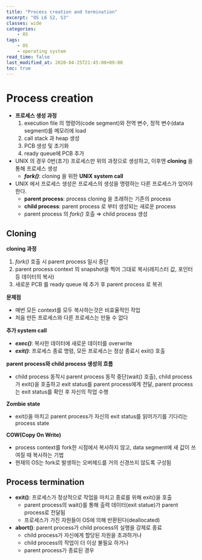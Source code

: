 ```yaml
---
title: "Process creation and termination"
excerpt: "OS L6 S2, S3"
classes: wide
categories:
    - OS
tags:
    - OS
    - operating system
read_time: false
last_modified_at: 2020-04-25T21:45:00+09:00
toc: true
---
```


# Process creation

- **프로세스 생성 과정**
  1. execution file 의 명령어(code segment)와 전역 변수, 정적 변수(data segment)를 메모리에 load
  2. call stack 과 heap 생성
  3. PCB 생성 및 초기화
  4. ready queue에 PCB 추가
- UNIX 의 경우 0번(초기) 프로세스만 위의 과정으로 생성하고, 이후엔 **cloning** 을 통해 프로세스 생성
  - ***fork()***: cloning 을 위한 **UNIX system call**
- UNIX 에서 프로세스 생성은 프로세스의 생성을 명령하는 다른 프로세스가 있어야 한다.
  - **parent process**: process cloning 을 초래하는 기존의 process
  - **child process**: parent process 로 부터 생성되는 새로운 process
  - parent process 의 *fork()* 호출 ⇒ child process 생성



## Cloning

**cloning 과정**

1. *fork()* 호출 시 parent process 일시 중단
2. parent process context 의 snapshot을 찍어 그대로 복사(레지스터 값, 포인터 등 데이터의 복사)
3. 새로운 PCB 를 ready queue 에 추가 후 parent process 로 복귀

**문제점**

- 매번 모든 context를 모두 복사하는것은 비효율적인 작업
- 처음 만든 프로세스와 다른 프로세스는 만들 수 없다

**추가 system call**

- ***exec()***: 복사한 데이터에 새로운 데이터를 overwrite
- ***exit()***: 프로세스 종료 명령, 모든 프로세스는 정상 종료시 exit() 호출

**parent process와 child process 생성의 흐름**

- child process 동작시 parent process 동작 중단(wait() 호출), child process가 exit()을 호출하고 exit status를 parent process에게 전달, parent process는 exit status를 확인 후 자신의 작업 수행

**Zombie state**

- exit()을 마치고 parent process가 자신의 exit status를 읽어가기를 기다리는 process state

**COW(Copy On Write)**

- process context를 fork한 시점에서 복사하지 않고, data segment에 새 값이 쓰여질 때 복사하는 기법
- 현재의 OS는 fork로 발생하는 오버헤드를 거의 신경쓰지 않도록 구성됨



## Process termination

- **exit()**: 프로세스가 정상적으로 작업을 마치고 종료를 위해 exit()을 호출
  - parent process의 wait()를 통해 출력 데이터(exit statue)가 parent process로 전달됨
  - 프로세스가 가진 자원들이 OS에 의해 반환된다(deallocated)
- **abort()**: parent process가 child process의 실행을 강제로 종료
  - child process가 자신에게 할당된 자원을 초과하거나
  - child process의 작업이 더 이상 불필요 하거나
  - parent process가 종료된 경우